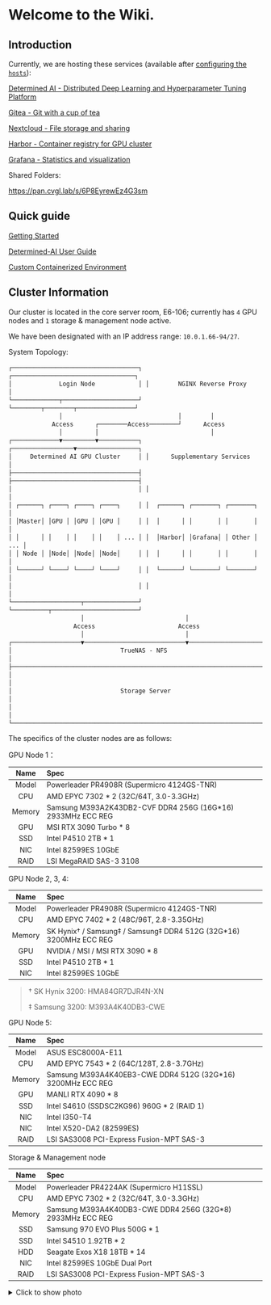 # Welcome to the Wiki.

## Introduction

Currently, we are hosting these services (available after [configuring the `hosts`](https://git.cvgl.lab/Cluster_User_Group/cluster-user-guide/wiki/Getting_started#user-content-setting-up-the-hosts-file)):

[Determined AI - Distributed Deep Learning and Hyperparameter Tuning Platform](https://gpu.cvgl.lab/)

[Gitea - Git with a cup of tea](https://git.cvgl.lab/)

[Nextcloud - File storage and sharing](https://pan.cvgl.lab/)

[Harbor - Container registry for GPU cluster](https://harbor.cvgl.lab/)

[Grafana - Statistics and visualization](https://grafana.cvgl.lab/)

Shared Folders:

https://pan.cvgl.lab/s/6P8EyrewEz4G3sm

## Quick guide

[Getting Started](./Getting_started.md)

[Determined-AI User Guide](./Determined_AI_User_Guide.md)

[Custom Containerized Environment](./Custom_Containerized_Environment.md)

## Cluster Information

Our cluster is located in the core server room, E6-106; currently has `4` GPU nodes and `1` storage & management node active.

We have been designated with an IP address range: `10.0.1.66-94/27`.

System Topology:

```text
┌───────────────────────────────────┐ ┌──────────────────────────────────┐
│             Login Node            │ │        NGINX Reverse Proxy       │
└─────────────┬─────────────────────┘ └────────┬────────┬────────────────┘
              │                                │        │
            Access      ┌────────Access────────┘      Access
              │         │                               │
┌─────────────▼─────────▼───────────┐ ┌─────────────────▼─────────────────┐
│     Determined AI GPU Cluster     │ │      Supplementary Services       │
├───────────────────────────────────┤ ├───────────────────────────────────┤
│                                   │ │                                   │
│ ┌──────┐ ┌────┐ ┌────┐ ┌────┐     │ │  ┌──────┐ ┌───────┐ ┌───────┐     │
│ │Master│ │GPU │ │GPU │ │GPU │     │ │  │      │ │       │ │       │     │
│ │      │ │    │ │    │ │    │ ... │ │  │Harbor│ │Grafana│ │ Other │ ... │
│ │ Node │ │Node│ │Node│ │Node│     │ │  │      │ │       │ │       │     │
│ └──────┘ └────┘ └────┘ └────┘     │ │  └──────┘ └───────┘ └───────┘     │
│                                   │ │                                   │
└───────────────────┬───────────────┘ └──────────┬────────────────────────┘
                    │                            │
                  Access                       Access
                    │                            │
┌───────────────────▼────────────────────────────▼────────────────────────┐
│                              TrueNAS - NFS                              │
├─────────────────────────────────────────────────────────────────────────┤
│                                                                         │
│                              Storage Server                             │
│                                                                         │
└─────────────────────────────────────────────────────────────────────────┘
```

The specifics of the cluster nodes are as follows:

GPU Node 1：

|  Name  |  Spec  |
| :----: | :----  |
|  Model | Powerleader PR4908R (Supermicro 4124GS-TNR)|
|  CPU   | AMD EPYC 7302 * 2 (32C/64T, 3.0-3.3GHz)|
| Memory | Samsung M393A2K43DB2-CVF DDR4 256G (16G*16) 2933MHz ECC REG|
|  GPU   | MSI RTX 3090 Turbo * 8 |
|  SSD   | Intel P4510 2TB * 1 |
|  NIC   | Intel 82599ES 10GbE   |
|  RAID  | LSI MegaRAID SAS-3 3108 |
GPU Node 2, 3, 4:

|  Name  |  Spec  |
| :----: | :----  |
|  Model | Powerleader PR4908R (Supermicro 4124GS-TNR)|
|  CPU   | AMD EPYC 7402 * 2 (48C/96T, 2.8-3.35GHz)|
| Memory | SK Hynix† / Samsung‡ / Samsung‡ DDR4 512G (32G*16) 3200MHz ECC REG|
|  GPU   | NVIDIA / MSI / MSI RTX 3090 * 8 |
|  SSD   | Intel P4510 2TB * 1 |
|  NIC   | Intel 82599ES 10GbE   |

> † SK Hynix 3200: HMA84GR7DJR4N-XN
> 
> ‡ Samsung 3200: M393A4K40DB3-CWE

GPU Node 5:

|  Name  |  Spec  |
| :----: | :----  |
|  Model | ASUS ESC8000A-E11|
|  CPU   | AMD EPYC 7543 * 2 (64C/128T, 2.8-3.7GHz)|
| Memory | Samsung M393A4K40EB3-CWE DDR4 512G (32G*16) 3200MHz ECC REG|
|  GPU   | MANLI RTX 4090 * 8 |
|  SSD   | Intel S4610 (SSDSC2KG96) 960G * 2 (RAID 1) |
|  NIC   | Intel I350-T4 |
|  NIC   | Intel X520-DA2 (82599ES) |
|  RAID  | LSI SAS3008 PCI-Express Fusion-MPT SAS-3 |

Storage & Management node

|  Name  |  Spec  |
| :----: | :----  |
|  Model | Powerleader PR4224AK (Supermicro H11SSL)|
|  CPU   | AMD EPYC 7302 * 2 (32C/64T, 3.0-3.3GHz)|
| Memory | Samsung M393A4K40DB3-CWE DDR4 256G (32G*8) 2933MHz ECC REG |
|  SSD   | Samsung 970 EVO Plus 500G * 1|
|  SSD   | Intel S4510 1.92TB * 2 |
|  HDD   | Seagate Exos X18 18TB * 14 |
|  NIC   | Intel 82599ES 10GbE Dual Port |
|  RAID  | LSI SAS3008 PCI-Express Fusion-MPT SAS-3 |

<details>
<summary> Click to show photo </summary>
<img src="./Home/rack.jpg" alt="drawing" style="height:50vh;"/>
<img src="./Home/rack2.jpg" alt="drawing" style="height:50vh;"/>
<img src="./Home/gpus.jpg" alt="drawing" style="height:50vh;"/>
<img src="./Home/gpus2.jpg" alt="drawing" style="height:50vh;"/>
</details>
